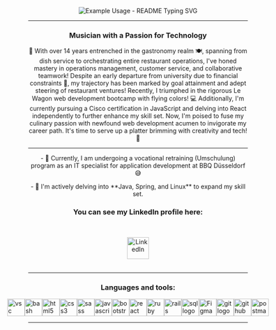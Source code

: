 <p align="center">
  <img src="https://readme-typing-svg.demolab.com/?lines=Hi+There+👋;++I'm+Damian+Avila;+Aspiring+Full+Stack+Developer..+👨‍💻+💻+⚡️;+&font=Fira%20Code&center=true&width=500&height=50&duration=3000&pause=1000" alt="Example Usage - README Typing SVG">
</p>

<hr>

<h3 align="center">Musician with a Passion for Technology</h3>

<p align="center">
    🚀 With over 14 years entrenched in the gastronomy realm 🍽️, spanning from dish service to orchestrating entire restaurant operations, I've honed mastery in operations management, customer service, and collaborative teamwork! Despite an early departure from university due to financial constraints 💸, my trajectory has been marked by goal attainment and adept steering of restaurant ventures! Recently, I triumphed in the rigorous Le Wagon web development bootcamp with flying colors! 💻 Additionally, I'm currently pursuing a Cisco certification in JavaScript and delving into React independently to further enhance my skill set. Now, I'm poised to fuse my culinary passion with newfound web development acumen to invigorate my career path. It's time to serve up a platter brimming with creativity and tech! 🌟
</p>

<hr>


<p align="center">
    - 🔭 Currently, I am undergoing a vocational retraining (Umschulung) program as an IT specialist for application development at BBQ Düsseldorf 😅
</p>

<p align="center">
    - 🌱 I'm actively delving into **Java, Spring, and Linux** to expand my skill set.
</p>

<h3 align="center">You can see my LinkedIn profile here:</h3>
<br>
<p align="center">
    <a href="https://www.linkedin.com/in/damianantonioavila/" target="_blank" rel="noreferrer">
        <img height="50" src="https://www.vectorlogo.zone/logos/linkedin/linkedin-icon.svg" alt="LinkedIn">
    </a>
    <br>
    <br>
<hr>

<h3 align="center">Languages and tools:</h3>
<div style="display: flex; align-items: center; justify-content: center;">
    <img src="https://skillicons.dev/icons?i=vscode" height="40" alt="vsc logo" />
    <img width="18">
    <img src="https://skillicons.dev/icons?i=bash" height="40" alt="bash logo" />
    <img width="18">
    <img src="https://skillicons.dev/icons?i=html" height="40" alt="html5 logo" />
    <img width="18">
    <img src="https://skillicons.dev/icons?i=css" height="40" alt="css3 logo" />
    <img width="18">
    <img src="https://skillicons.dev/icons?i=sass" height="40" alt="sass logo" />
    <img width="18">
    <img src="https://skillicons.dev/icons?i=js" height="40" alt="javascript logo" />
    <img width="18">
    <img src="https://skillicons.dev/icons?i=bootstrap" height="40" alt="bootstrap logo" />
    <img width="18">
    <img src="https://cdn.jsdelivr.net/gh/devicons/devicon/icons/react/react-original.svg" height="40" alt="react logo" />
    <img width="18">
    <img src="https://skillicons.dev/icons?i=ruby" height="40" alt="ruby logo" />
    <img width="18">
    <img src="https://skillicons.dev/icons?i=rails" height="40" alt="rails logo" />
    <img width="18">
    <img src="https://skillicons.dev/icons?i=sqlite" height="40" alt="sql logo" />
    <img width="18">
    <img src="https://skillicons.dev/icons?i=figma" height="40" alt="Figma logo" />
    <img width="18">
    <img src="https://skillicons.dev/icons?i=git" height="40" alt="git logo" />
    <img width="18">
    <img src="https://skillicons.dev/icons?i=github" height="40" alt="github logo" />
    <img width="18">
    <img src="https://skillicons.dev/icons?i=postman" height="40" alt="postman logo" />
    <img width="18">
    

</div>
<hr>
